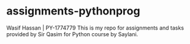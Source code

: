 # assignments-pythonprog
Wasif Hassan | PY-1774779
This is my repo for assignments and tasks provided by Sir Qasim for Python course by Saylani.
